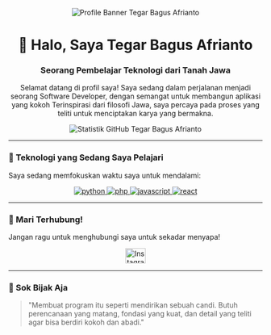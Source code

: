 <p align="center">
  <img src="https://storage.googleapis.com/proudcity/mebanenc/uploads/2021/03/placeholder-image.png" alt="Profile Banner Tegar Bagus Afrianto"/>
</p>

<div id="header" align="center">
  <h1>👋 Halo, Saya Tegar Bagus Afrianto</h1>
  <h3>Seorang Pembelajar Teknologi dari Tanah Jawa</h3>
  <p>Selamat datang di profil saya! Saya sedang dalam perjalanan menjadi seorang Software Developer, dengan semangat untuk membangun aplikasi yang kokoh Terinspirasi dari filosofi Jawa, saya percaya pada proses yang teliti untuk menciptakan karya yang bermakna.</p>
</div>

<p align="center">
  <img src="https://github-readme-stats.vercel.app/api?username=teguarx34&show_icons=true&locale=id&theme=tokyonight&count_private=true" alt="Statistik GitHub Tegar Bagus Afrianto" />
</p>

---

### 🌱 Teknologi yang Sedang Saya Pelajari

Saya sedang memfokuskan waktu saya untuk mendalami:

<p align="center">
  <a href="https://www.python.org" target="_blank" rel="noreferrer"> <img src="https://img.shields.io/badge/Python-3776AB?style=for-the-badge&logo=python&logoColor=white" alt="python"/> </a>
  <a href="https://www.php.net" target="_blank" rel="noreferrer"> <img src="https://img.shields.io/badge/PHP-777BB4?style=for-the-badge&logo=php&logoColor=white" alt="php"/> </a>
  <a href="https://developer.mozilla.org/en-US/docs/Web/JavaScript" target="_blank" rel="noreferrer"> <img src="https://img.shields.io/badge/JavaScript-F7DF1E?style=for-the-badge&logo=javascript&logoColor=black" alt="javascript"/> </a>
  <a href="https://reactjs.org/" target="_blank" rel="noreferrer"> <img src="https://img.shields.io/badge/React-20232A?style=for-the-badge&logo=react&logoColor=61DAFB" alt="react"/> </a>
</p>

---

### 🔗 Mari Terhubung!

Jangan ragu untuk menghubungi saya untuk sekadar menyapa!

<p align="center">
  <a href="https://instagram.com/teguarx34" target="_blank"><img align="center" src="https://raw.githubusercontent.com/rahuldkjain/github-profile-readme-generator/master/src/images/icons/Social/instagram.svg" alt="Instagram" height="30" width="40" /></a>
</p>

---

### 📜 Sok Bijak Aja

> "Membuat program itu seperti mendirikan sebuah candi. Butuh perencanaan yang matang, fondasi yang kuat, dan detail yang teliti agar bisa berdiri kokoh dan abadi."